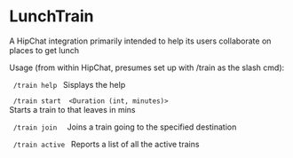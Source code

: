 LunchTrain
======================

A HipChat integration primarily intended to help its users collaborate on places to get lunch

Usage (from within HipChat, presumes set up with /train as the slash cmd):

<code> /train help </code> Sisplays the help 

<code> /train start <Destination> <Duration (int, minutes)> </code> Starts a train to <Destination> that leaves in <Duration> mins

<code> /train join <Destination> </code> Joins a train going to the specified destination

<code> /train active </code> Reports a list of all the active trains